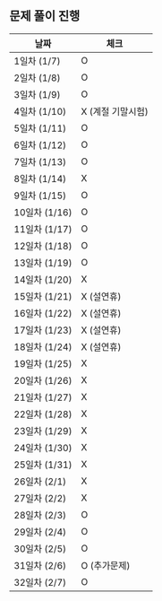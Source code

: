 ## 문제 풀이 진행

| 날짜 | 체크 |
| --- | --- |
| 1일차 (1/7) | O |
| 2일차 (1/8) | O |
| 3일차 (1/9) | O |
| 4일차 (1/10) | X (계절 기말시험) |
| 5일차 (1/11) | O |
| 6일차 (1/12) | O |
| 7일차 (1/13) | O |
| 8일차 (1/14) | X |
| 9일차 (1/15) | O |
| 10일차 (1/16) | O |
| 11일차 (1/17) | O |
| 12일차 (1/18) | O |
| 13일차 (1/19) | O |
| 14일차 (1/20) | X |
| 15일차 (1/21) | X (설연휴) |
| 16일차 (1/22) | X (설연휴) |
| 17일차 (1/23) | X (설연휴) |
| 18일차 (1/24) | X (설연휴) |
| 19일차 (1/25) | X |
| 20일차 (1/26) | X |
| 21일차 (1/27) | X |
| 22일차 (1/28) | X |
| 23일차 (1/29) | X |
| 24일차 (1/30) | X |
| 25일차 (1/31) | X |
| 26일차 (2/1) | X |
| 27일차 (2/2) | X |
| 28일차 (2/3) | O |
| 29일차 (2/4) | O |
| 30일차 (2/5) | O |
| 31일차 (2/6) | O (추가문제)|
| 32일차 (2/7) | O |